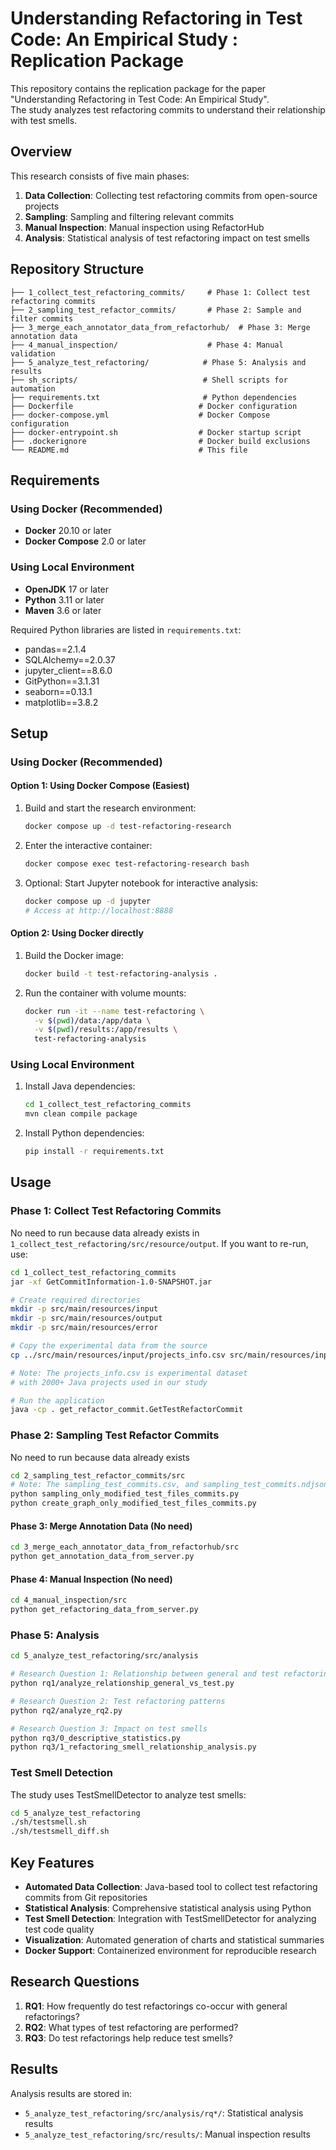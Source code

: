# Understanding Refactoring in Test Code: An Empirical Study : Replication Package

This repository contains the replication package for the paper "Understanding Refactoring in Test Code: An Empirical Study". <br>
The study analyzes test refactoring commits to understand their relationship with test smells.

## Overview

This research consists of five main phases:

1. **Data Collection**: Collecting test refactoring commits from open-source projects
2. **Sampling**: Sampling and filtering relevant commits 
3. **Manual Inspection**: Manual inspection using RefactorHub
4. **Analysis**: Statistical analysis of test refactoring impact on test smells

## Repository Structure

```
├── 1_collect_test_refactoring_commits/     # Phase 1: Collect test refactoring commits
├── 2_sampling_test_refactor_commits/       # Phase 2: Sample and filter commits
├── 3_merge_each_annotator_data_from_refactorhub/  # Phase 3: Merge annotation data
├── 4_manual_inspection/                    # Phase 4: Manual validation
├── 5_analyze_test_refactoring/            # Phase 5: Analysis and results
├── sh_scripts/                            # Shell scripts for automation
├── requirements.txt                       # Python dependencies
├── Dockerfile                            # Docker configuration
├── docker-compose.yml                    # Docker Compose configuration
├── docker-entrypoint.sh                  # Docker startup script
├── .dockerignore                         # Docker build exclusions
└── README.md                             # This file
```

## Requirements

### Using Docker (Recommended)
- **Docker** 20.10 or later
- **Docker Compose** 2.0 or later

### Using Local Environment
- **OpenJDK** 17 or later
- **Python** 3.11 or later
- **Maven** 3.6 or later

Required Python libraries are listed in `requirements.txt`:
- pandas==2.1.4
- SQLAlchemy==2.0.37
- jupyter_client==8.6.0
- GitPython==3.1.31
- seaborn==0.13.1
- matplotlib==3.8.2

## Setup

### Using Docker (Recommended)

#### Option 1: Using Docker Compose (Easiest)
1. Build and start the research environment:
   ```bash
   docker compose up -d test-refactoring-research
   ```

2. Enter the interactive container:
   ```bash
   docker compose exec test-refactoring-research bash
   ```

3. Optional: Start Jupyter notebook for interactive analysis:
   ```bash
   docker compose up -d jupyter
   # Access at http://localhost:8888
   ```

#### Option 2: Using Docker directly
1. Build the Docker image:
   ```bash
   docker build -t test-refactoring-analysis .
   ```

2. Run the container with volume mounts:
   ```bash
   docker run -it --name test-refactoring \
     -v $(pwd)/data:/app/data \
     -v $(pwd)/results:/app/results \
     test-refactoring-analysis
   ```

### Using Local Environment
1. Install Java dependencies:
   ```bash
   cd 1_collect_test_refactoring_commits
   mvn clean compile package
   ```

2. Install Python dependencies:
   ```bash
   pip install -r requirements.txt
   ```

## Usage

### Phase 1: Collect Test Refactoring Commits
No need to run because data already exists in `1_collect_test_refactoring/src/resource/output`. If you want to re-run, use:
```bash
cd 1_collect_test_refactoring_commits
jar -xf GetCommitInformation-1.0-SNAPSHOT.jar

# Create required directories 
mkdir -p src/main/resources/input
mkdir -p src/main/resources/output  
mkdir -p src/main/resources/error

# Copy the experimental data from the source
cp ../src/main/resources/input/projects_info.csv src/main/resources/input/projects_info.csv

# Note: The projects_info.csv is experimental dataset
# with 2000+ Java projects used in our study

# Run the application
java -cp . get_refactor_commit.GetTestRefactorCommit
```

### Phase 2: Sampling Test Refactor Commits
No need to run because data already exists
```bash
cd 2_sampling_test_refactor_commits/src
# Note: The sampling_test_commits.csv, and sampling_test_commits.ndjson is experimental dataset for manual annotation
python sampling_only_modified_test_files_commits.py
python create_graph_only_modified_test_files_commits.py
```

#### Phase 3: Merge Annotation Data (No need)
```bash
cd 3_merge_each_annotator_data_from_refactorhub/src
python get_annotation_data_from_server.py
```

#### Phase 4: Manual Inspection (No need)
```bash
cd 4_manual_inspection/src
python get_refactoring_data_from_server.py
```

### Phase 5: Analysis
```bash
cd 5_analyze_test_refactoring/src/analysis

# Research Question 1: Relationship between general and test refactoring
python rq1/analyze_relationship_general_vs_test.py

# Research Question 2: Test refactoring patterns
python rq2/analyze_rq2.py

# Research Question 3: Impact on test smells
python rq3/0_descriptive_statistics.py
python rq3/1_refactoring_smell_relationship_analysis.py
```

### Test Smell Detection
The study uses TestSmellDetector to analyze test smells:
```bash
cd 5_analyze_test_refactoring
./sh/testsmell.sh
./sh/testsmell_diff.sh
```

## Key Features

- **Automated Data Collection**: Java-based tool to collect test refactoring commits from Git repositories
- **Statistical Analysis**: Comprehensive statistical analysis using Python
- **Test Smell Detection**: Integration with TestSmellDetector for analyzing test code quality
- **Visualization**: Automated generation of charts and statistical summaries
- **Docker Support**: Containerized environment for reproducible research

## Research Questions

1. **RQ1**: How frequently do test refactorings co-occur with general refactorings?
2. **RQ2**: What types of test refactoring are performed?
3. **RQ3**: Do test refactorings help reduce test smells?

## Results

Analysis results are stored in:
- `5_analyze_test_refactoring/src/analysis/rq*/`: Statistical analysis results
- `5_analyze_test_refactoring/src/results/`: Manual inspection results

[//]: # (- Generated visualizations and LaTeX tables for publication)

[//]: # (## Citation)

[//]: # ()
[//]: # (If you use this replication package in your research, please cite our paper:)

[//]: # ()
[//]: # (```bibtex)

[//]: # (@article{test_refactoring_impact,)

[//]: # (  title={Understanding Refactoring in Test Code: An Empirical Study},)

[//]: # (  author={[Authors]},)

[//]: # (  journal={[Journal]},)

[//]: # (  year={[Year]})

[//]: # (})

[//]: # (```)

[//]: # (## License)

[//]: # ()
[//]: # (This project is open source. Please refer to individual components for specific licensing terms.)

[//]: # ()
[//]: # (## Contact)

[//]: # ()
[//]: # (For questions about this replication package, please open an issue in this repository.)
